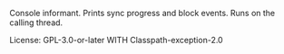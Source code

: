 Console informant. Prints sync progress and block events. Runs on the calling thread.

License: GPL-3.0-or-later WITH Classpath-exception-2.0



